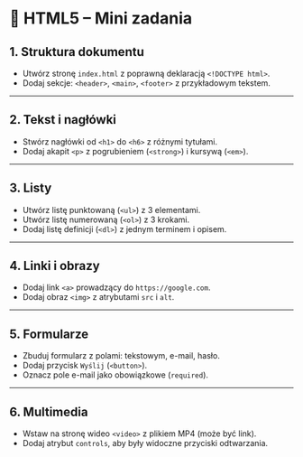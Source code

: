 # 📘 HTML5 – Mini zadania

## 1. Struktura dokumentu
- Utwórz stronę `index.html` z poprawną deklaracją `<!DOCTYPE html>`.
- Dodaj sekcje: `<header>`, `<main>`, `<footer>` z przykładowym tekstem.

---

## 2. Tekst i nagłówki
- Stwórz nagłówki od `<h1>` do `<h6>` z różnymi tytułami.
- Dodaj akapit `<p>` z pogrubieniem (`<strong>`) i kursywą (`<em>`).

---

## 3. Listy
- Utwórz listę punktowaną (`<ul>`) z 3 elementami.
- Utwórz listę numerowaną (`<ol>`) z 3 krokami.
- Dodaj listę definicji (`<dl>`) z jednym terminem i opisem.

---

## 4. Linki i obrazy
- Dodaj link `<a>` prowadzący do `https://google.com`.
- Dodaj obraz `<img>` z atrybutami `src` i `alt`.

---

## 5. Formularze
- Zbuduj formularz z polami: tekstowym, e-mail, hasło.
- Dodaj przycisk `Wyślij` (`<button>`).
- Oznacz pole e-mail jako obowiązkowe (`required`).

---

## 6. Multimedia
- Wstaw na stronę wideo `<video>` z plikiem MP4 (może być link).
- Dodaj atrybut `controls`, aby były widoczne przyciski odtwarzania.
